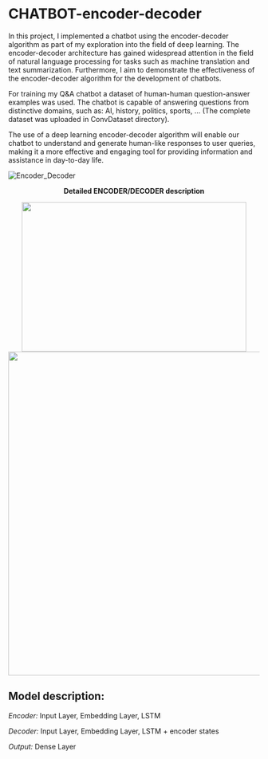 # CHATBOT-encoder-decoder

In this project, I implemented a chatbot using the encoder-decoder algorithm as part of my exploration into the field of deep learning. 
The encoder-decoder architecture has gained widespread attention in the field of natural language processing for tasks such as machine translation and text summarization. 
Furthermore, I aim to demonstrate the effectiveness of the encoder-decoder algorithm for the development of chatbots. 

For training my Q&A chatbot a dataset of human-human question-answer examples was used. The chatbot is capable of answering questions from distinctive domains, 
such as: AI, history, politics, sports, … (The complete dataset was uploaded in ConvDataset directory).

The use of a deep learning encoder-decoder algorithm will enable our chatbot to understand and generate human-like responses to user queries, making it a more effective 
and engaging tool for providing information and assistance in day-to-day life.


![Encoder_Decoder](https://user-images.githubusercontent.com/121876169/212126542-08d54a8a-7d96-462c-8989-ac685394a42d.jpg)

<p align="center"> 
  <b> Detailed ENCODER/DECODER description </b>
</p>


<p align="center">
  <img src="https://user-images.githubusercontent.com/121876169/212126650-5a055afa-c045-497c-9f55-6ea25342a5c6.jpg" width = "450" height = "300">
  <img src="https://user-images.githubusercontent.com/121876169/212126687-bf700a13-fd10-4dc8-a182-d1ae5d8e22f8.jpg" width="800" height="650">
</p>

## Model description: ##
*Encoder:* Input Layer, Embedding Layer, LSTM

*Decoder:* Input Layer, Embedding Layer, LSTM + encoder states

*Output:* Dense Layer
